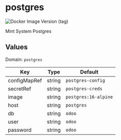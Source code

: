 # postgres

![Docker Image Version (tag)](https://img.shields.io/docker/v/_/postgres/16.0-alpine)

Mint System Postgres

## Values

Domain: `postgres`

| Key          | Type   | Default              |
| ------------ | ------ | -------------------- |
| configMapRef | string | `postgres-config`    |
| secretRef    | string | `postgres-creds`     |
| image        | string | `postgres:16-alpine` |
| host         | string | `postgres`           |
| db           | string | `odoo`               |
| user         | string | `odoo`               |
| password     | string | `odoo`               |
